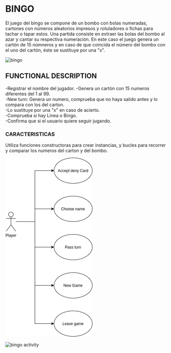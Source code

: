 # **BINGO**

El juego del bingo se compone de un bombo con bolas numeradas, cartones con números aleatorios impresos y rotuladores o fichas para tachar o tapar estos. Una partida consiste en extraer las bolas del bombo al azar y cantar su respectiva numeración.
En este caso el juego genera un cartón de 15 númneros y en caso de que coincida el número del bombo con el uno del cartón, éste se sustituye por una "x".

![bingo](https://media.giphy.com/media/f6yjnronlMMs6eoBGp/source.gif)

## **FUNCTIONAL DESCRIPTION**
-Registrar el nombre del jugador.
-Genera un cartón con 15 numeros diferentes del 1 al 99.  
-New turn: Genera un numero, comprueba que no haya salido antes y lo compara con los del carton.  
-Lo sustituye por una "x" en caso de acierto.  
-Comprueba si hay Linea o Bingo.  
-Confirma que si el usuario quiere seguir jugando.

### **CARACTERISTICAS**

Utiliza funciones constructoras para crear instancias, y bucles para recorrer y comparar los numeros del carton y del bombo.

![bingo use cases](./images/bingo-use-cases.png)

![bingo activity](./imgages/bingo-activity.png)





